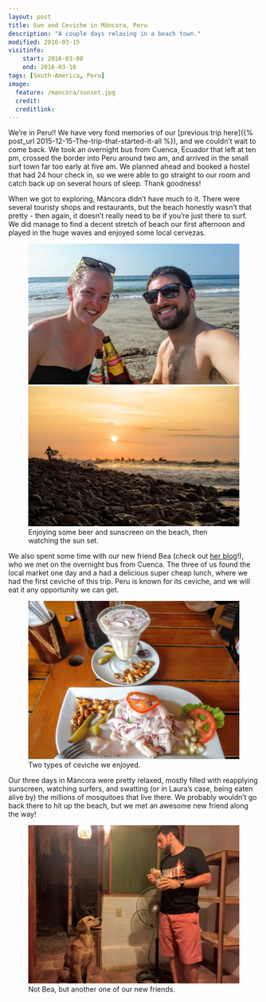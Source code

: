 ```yaml
---
layout: post
title: Sun and Ceviche in Máncora, Peru
description: "A couple days relaxing in a beach town."
modified: 2016-03-15
visitinfo:
    start: 2016-03-08
    end: 2016-03-10
tags: [South-America, Peru]
image:
  feature: /mancora/sunset.jpg
  credit: 
  creditlink: 
---
```


We’re in Peru!! We have very fond memories of our [previous trip here]({% post_url 2015-12-15-The-trip-that-started-it-all %}), and we couldn’t wait to come back. We took an overnight bus from Cuenca, Ecuador that left at ten pm, crossed the border into Peru around two am, and arrived in the small surf town far too early at five am. We planned ahead and booked a hostel that had 24 hour check in, so we were able to go straight to our room and catch back up on several hours of sleep. Thank goodness!

When we got to exploring, Máncora didn’t have much to it. There were several touristy shops and restaurants, but the beach honestly wasn’t that pretty - then again, it doesn’t really need to be if you’re just there to surf. We did manage to find a decent stretch of beach our first afternoon and played in the huge waves and enjoyed some local cervezas.
<figure class="half">
    <a href="/images/mancora/beers_on_the_beach.jpg"><img src="/images/mancora/beers_on_the_beach.jpg" alt=""></a>
    <a href="/images/mancora/surfer_and_sun.jpg"><img src="/images/mancora/surfer_and_sun.jpg" alt=""></a>
    <figcaption>Enjoying some beer and sunscreen on the beach, then watching the sun set.</figcaption>
</figure>

We also spent some time with our new friend Bea (check out [her blog](http://millennialontheroad.net/)!), who we met on the overnight bus from Cuenca. The three of us found the local market one day and a had a delicious super cheap lunch, where we had the first ceviche of this trip. Peru is known for its ceviche, and we will eat it any opportunity we can get.
<figure>
    <a href="/images/mancora/ceviche.jpg"><img src="/images/mancora/ceviche.jpg" alt=""></a>
    <figcaption>Two types of ceviche we enjoyed.</figcaption>
</figure>

Our three days in Máncora were pretty relaxed, mostly filled with reapplying sunscreen, watching surfers, and swatting (or in Laura’s case, being eaten alive by) the millions of mosquitoes that live there. We probably wouldn’t go back there to hit up the beach, but we met an awesome new friend along the way!
<figure>
    <a href="/images/mancora/puppy_and_vesper.jpg"><img src="/images/mancora/puppy_and_vesper.jpg" alt=""></a>
    <figcaption>Not Bea, but another one of our new friends.</figcaption>
</figure>